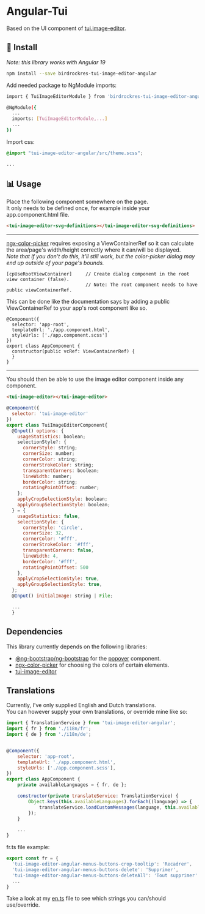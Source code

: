# Angular-Tui

Based on the UI component of [tui.image-editor](https://github.com/nhn/tui.image-editor).

## 💾 Install
*Note: this library works with Angular 19*
<br>

```sh
npm install --save birdrockres-tui-image-editor-angular
```

Add needed package to NgModule imports:
```sh
import { TuiImageEditorModule } from 'birdrockres-tui-image-editor-angular';

@NgModule({
  ...
  imports: [TuiImageEditorModule,...]
  ...
})
```

Import css:
```scss
@import "tui-image-editor-angular/src/theme.scss";

...
```

## 📊 Usage
Place the following component somewhere on the page.  
It only needs to be defined once, for example inside your app.component.html file.

```html
<tui-image-editor-svg-definitions></tui-image-editor-svg-definitions>
```

<hr>

[ngx-color-picker](https://github.com/zefoy/ngx-color-picker) requires exposing a ViewContainerRef so it can calculate the area/page's width/height correctly where it can/will be displayed.<br>*Note that if you don't do this, it'll still work, but the color-picker dialog may end up outside of your page's bounds.* 

```
[cpUseRootViewContainer]     // Create dialog component in the root view container (false).
                             // Note: The root component needs to have public viewContainerRef.
```

This can be done like the documentation says by adding a public ViewContainerRef to your app's root component like so.

```
@Component({
  selector: 'app-root',
  templateUrl: './app.component.html',
  styleUrls: ['./app.component.scss']
})
export class AppComponent {
  constructor(public vcRef: ViewContainerRef) {
  }
}
```

<hr>

You should then be able to use the image editor component inside any component.
```html
<tui-image-editor></tui-image-editor>
```

```js
@Component({
  selector: 'tui-image-editor'
})
export class TuiImageEditorComponent{
  @Input() options: {
    usageStatistics: boolean;
    selectionStyle?: {
      cornerStyle: string;
      cornerSize: number;
      cornerColor: string;
      cornerStrokeColor: string;
      transparentCorners: boolean;
      lineWidth: number;
      borderColor: string;
      rotatingPointOffset: number;
    };
    applyCropSelectionStyle: boolean;
    applyGroupSelectionStyle: boolean;
  } = {
    usageStatistics: false,
    selectionStyle: {
      cornerStyle: 'circle',
      cornerSize: 32,
      cornerColor: '#fff',
      cornerStrokeColor: '#fff',
      transparentCorners: false,
      lineWidth: 4,
      borderColor: '#fff',
      rotatingPointOffset: 500
    },
    applyCropSelectionStyle: true,
    applyGroupSelectionStyle: true,
  };
  @Input() initialImage: string | File;

  ...
  }
```

## Dependencies
This library currently depends on the following libraries:
- [@ng-bootstrap/ng-bootstrap](https://ng-bootstrap.github.io/) for the [popover](https://ng-bootstrap.github.io/#/components/popover/examples) component.
- [ngx-color-picker](https://www.npmjs.com/package/ngx-color-picker) for choosing the colors of certain elements.
- [tui-image-editor](https://www.npmjs.com/package/tui-image-editor)

## Translations
Currently, I've only supplied English and Dutch translations.  
You can however supply your own translations, or override mine like so:

```js
import { TranslationService } from 'tui-image-editor-angular';
import { fr } from './i18n/fr';
import { de } from './i18n/de';


@Component({
    selector: 'app-root',
    templateUrl: './app.component.html',
    styleUrls: ['./app.component.scss'],
})
export class AppComponent {
    private availableLanguages = { fr, de };

    constructor(private translateService: TranslationService) {
        Object.keys(this.availableLanguages).forEach((language) => {
            translateService.loadCustomMessages(language, this.availableLanguages[language]);
        });
    }

    ...
}
```

fr.ts file example:

```js
export const fr = {
  'tui-image-editor-angular-menus-buttons-crop-tooltip': 'Recadrer',
  'tui-image-editor-angular-menus-buttons-delete': 'Supprimer',
  'tui-image-editor-angular-menus-buttons-deleteAll': 'Tout supprimer'
  ...
}
```

Take a look at my [en.ts](src/lib/i18n/en.ts) file to see which strings you can/should use/override.
